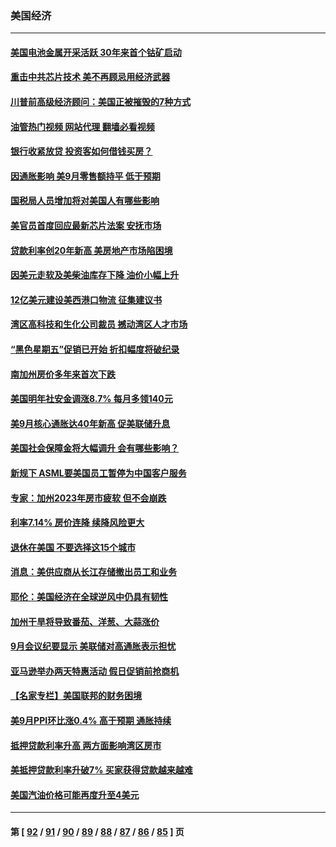 ### 美国经济
---
#### [美国电池金属开采活跃 30年来首个钴矿启动](../../pages/ncid1078158/n13846243.md?10161111) 
#### [重击中共芯片技术 美不再顾忌用经济武器](../../pages/ncid1078158/n13845753.md?10161111) 
#### [川普前高级经济顾问：美国正被摧毁的7种方式](../../pages/ncid1078158/n13845808.md?10161111) 
#### [油管热门视频 网站代理 翻墙必看视频](http://132.145.103.77:81/youtube.html?10161111)
#### [银行收紧放贷 投资客如何借钱买房？](../../pages/ncid1078158/n13845654.md?10161111) 
#### [因通胀影响 美9月零售额持平 低于预期](../../pages/ncid1078158/n13845521.md?10161111) 
#### [国税局人员增加将对美国人有哪些影响](../../pages/ncid1078158/n13845392.md?10161111) 
#### [美官员首度回应最新芯片法案 安抚市场](../../pages/ncid1078158/n13845407.md?10161111) 
#### [贷款利率创20年新高 美房地产市场陷困境](../../pages/ncid1078158/n13845387.md?10161111) 
#### [因美元走软及美柴油库存下降 油价小幅上升](../../pages/ncid1078158/n13844959.md?10161111) 
#### [12亿美元建设美西港口物流 征集建议书](../../pages/ncid1078158/n13844991.md?10161111) 
#### [湾区高科技和生化公司裁员 撼动湾区人才市场](../../pages/ncid1078158/n13845006.md?10161111) 
#### [“黑色星期五”促销已开始 折扣幅度将破纪录](../../pages/ncid1078158/n13844909.md?10161111) 
#### [南加州房价多年来首次下跌](../../pages/ncid1078158/n13844917.md?10161111) 
#### [美国明年社安金调涨8.7% 每月多领140元](../../pages/ncid1078158/n13844710.md?10161111) 
#### [美9月核心通胀达40年新高 促美联储升息](../../pages/ncid1078158/n13844694.md?10161111) 
#### [美国社会保障金将大幅调升 会有哪些影响？](../../pages/ncid1078158/n13844141.md?10161111) 
#### [新规下 ASML要美国员工暂停为中国客户服务](../../pages/ncid1078158/n13844245.md?10161111) 
#### [专家：加州2023年房市疲软 但不会崩跌](../../pages/ncid1078158/n13844185.md?10161111) 
#### [利率7.14% 房价连降 续降风险更大](../../pages/ncid1078158/n13844180.md?10161111) 
#### [退休在美国 不要选择这15个城市](../../pages/ncid1078158/n13844166.md?10161111) 
#### [消息：美供应商从长江存储撤出员工和业务](../../pages/ncid1078158/n13844051.md?10161111) 
#### [耶伦：美国经济在全球逆风中仍具有韧性](../../pages/ncid1078158/n13844079.md?10161111) 
#### [加州干旱将导致番茄、洋葱、大蒜涨价](../../pages/ncid1078158/n13844098.md?10161111) 
#### [9月会议纪要显示 美联储对高通胀表示担忧](../../pages/ncid1078158/n13844062.md?10161111) 
#### [亚马逊举办两天特惠活动 假日促销前抢商机](../../pages/ncid1078158/n13843985.md?10161111) 
#### [【名家专栏】美国联邦的财务困境](../../pages/ncid1078158/n13843895.md?10161111) 
#### [美9月PPI环比涨0.4% 高于预期 通胀持续](../../pages/ncid1078158/n13843971.md?10161111) 
#### [抵押贷款利率升高 两方面影响湾区房市](../../pages/ncid1078158/n13843517.md?10161111) 
#### [美抵押贷款利率升破7% 买家获得贷款越来越难](../../pages/ncid1078158/n13843404.md?10161111) 
#### [美国汽油价格可能再度升至4美元](../../pages/ncid1078158/n13843403.md?10161111) 

---
#### 第 [ [92](./92.md?10161111) / [91](./91.md?10161111) / [90](./90.md?10161111) / [89](./89.md?10161111) / [88](./88.md?10161111) / [87](./87.md?10161111) / [86](./86.md?10161111) / [85](./85.md?10161111) ] 页
